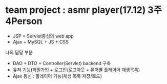 # team project : asmr player(17.12) 3주 4Person
- JSP + Servlet중심의 web app
- Ajax + MySQL + JS + CSS

나의 담당 부분
- DAO + DTO + Controller(Servlet) backend 구축
- 유저 기능(회원가입 + 로그인/로그아웃 + 유저별 플레이어 재생목록)
- Ajax 통신 : 플레이어 기능(재생 목록 저장/로드) 
